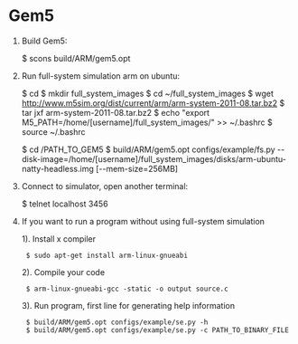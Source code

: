 Gem5
=======

1. Build Gem5:

	$ scons build/ARM/gem5.opt


2. Run full-system simulation arm on ubuntu:

	$ cd 
	$ mkdir full_system_images
	$ cd ~/full_system_images
	$ wget http://www.m5sim.org/dist/current/arm/arm-system-2011-08.tar.bz2
	$ tar jxf arm-system-2011-08.tar.bz2
	$ echo "export M5_PATH=/home/[username]/full_system_images/" >> ~/.bashrc
	$ source ~/.bashrc
	
	$ cd /PATH_TO_GEM5
	$ build/ARM/gem5.opt configs/example/fs.py --disk-image=/home/[username]/full_system_images/disks/arm-ubuntu-natty-headless.img [--mem-size=256MB]

3. Connect to simulator, open another terminal:

	$ telnet localhost 3456

4. If you want to run a program without using full-system simulation

	1). Install x compiler

		$ sudo apt-get install arm-linux-gnueabi
		
	2). Compile your code

		$ arm-linux-gnueabi-gcc -static -o output source.c

	3). Run program, first line for generating help information
	
		$ build/ARM/gem5.opt configs/example/se.py -h 
		$ build/ARM/gem5.opt configs/example/se.py -c PATH_TO_BINARY_FILE

